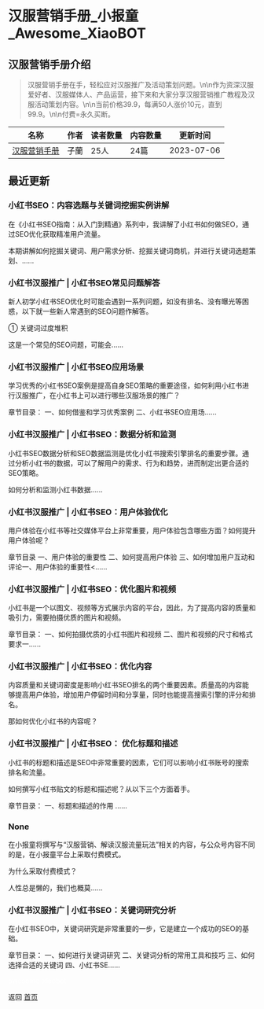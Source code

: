 # 汉服营销手册_小报童_Awesome_XiaoBOT

## 汉服营销手册介绍
> 汉服营销手册在手，轻松应对汉服推广及活动策划问题。\n\n作为资深汉服爱好者、汉服媒体人、产品运营，接下来和大家分享汉服营销推广教程及汉服活动策划内容。\n\n当前价格39.9，每满50人涨价10元，直到99.9。\n\n付费=永久买断。  
  


|名称|作者|读者数量|内容数量|更新时间|
|---|---|---|---|---|
|[汉服营销手册](https://xiaobot.net/p/hanfu?refer=0b133df9-27dc-423b-8101-639049001c13)|子蘭|25人|24篇|2023-07-06|

## 最近更新
### 小红书SEO：内容选题与关键词挖掘实例讲解

在《小红书SEO指南：从入门到精通》系列中，我讲解了小红书如何做SEO，通过SEO优化获取精准用户流量。

本期讲解如何挖掘关键词、用户需求分析、挖掘关键词商机，并进行关键词选题策划、......

### 小红书汉服推广 | 小红书SEO常见问题解答

新人初学小红书SEO优化时可能会遇到一系列问题，如没有排名、没有曝光等困惑，以下就一些新人常遇到的SEO问题作解答。

① 关键词过度堆积

这是一个常见的SEO问题，可能会......

### 小红书汉服推广 | 小红书SEO应用场景

学习优秀的小红书SEO案例是提高自身SEO策略的重要途径，如何利用小红书进行汉服推广，在小红书上可以进行哪些汉服场景的推广？

章节目录： 一、如何借鉴和学习优秀案例 二、小红书SEO应用场......

### 小红书汉服推广 | 小红书SEO：数据分析和监测

小红书SEO数据分析和SEO数据监测是优化小红书搜索引擎排名的重要步骤。通过分析小红书的数据，可以了解用户的需求、行为和趋势，进而制定出更合适的SEO策略。

如何分析和监测小红书数据......

### 小红书汉服推广 | 小红书SEO：用户体验优化

用户体验在小红书等社交媒体平台上非常重要，用户体验包含哪些方面？如何提升用户体验呢？

章节目录 一、用户体验的重要性 二、如何提高用户体验 三、如何增加用户互动和评论一、用户体验的重要性<......

### 小红书汉服推广 | 小红书SEO：优化图片和视频

小红书是一个以图文、视频等方式展示内容的平台，因此，为了提高内容的质量和吸引力，需要拍摄优质的图片和视频。

章节目录： 一、如何拍摄优质的小红书图片和视频 二、图片和视频的尺寸和格式要求一......

### 小红书汉服推广 | 小红书SEO：优化内容

内容质量和关键词密度是影响小红书SEO排名的两个重要因素。质量高的内容能够提高用户体验，增加用户停留时间和分享量，同时也能提高搜索引擎的评分和排名。

那如何优化小红书的内容呢？

### 小红书汉服推广 | 小红书SEO： 优化标题和描述

小红书的标题和描述是SEO中非常重要的因素，它们可以影响小红书账号的搜索排名和流量。

如何撰写小红书贴文的标题和描述呢？从以下三个方面着手。

章节目录： 一、标题和描述的作用 ......

### None

在小报童将撰写与“汉服营销、解读汉服流量玩法”相关的内容，与公众号内容不同的是，在小报童平台上采取付费模式。

为什么采取付费模式？

人性总是懒的，我们也概莫......

### 小红书汉服推广 | 小红书SEO：关键词研究分析

在小红书SEO中，关键词研究是非常重要的一步，它是建立一个成功的SEO的基础。

章节目录： 一、如何进行关键词研究 二、关键词分析的常用工具和技巧 三、如何选择合适的关键词 四、小红书SE......


<a href="https://github.com/Reno9527/awesome-xiaobot" style="color: white; text-decoration: none;">awesome-xiaobot</a>

返回 [首页](../README.md)
